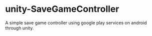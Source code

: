# unity-SaveGameController
A simple save game controller using google play services on android through unity.
